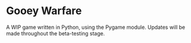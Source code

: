 # **Gooey Warfare**
A WIP game written in Python, using the Pygame module.
Updates will be made throughout the beta-testing stage.  
